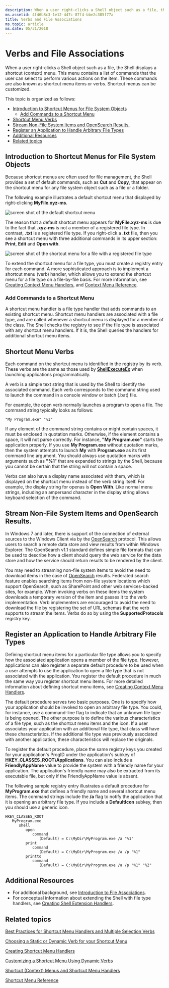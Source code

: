 ```yaml
---
description: When a user right-clicks a Shell object such as a file, the Shell displays a shortcut (context) menu.
ms.assetid: 4f46b8c3-1e12-447c-87f4-bbe2c305f77a
title: Verbs and File Associations
ms.topic: article
ms.date: 05/31/2018
---
```


# Verbs and File Associations

When a user right-clicks a Shell object such as a file, the Shell displays a shortcut (context) menu. This menu contains a list of commands that the user can select to perform various actions on the item. These commands are also known as shortcut menu items or verbs. Shortcut menus can be customized.

This topic is organized as follows:

- [Introduction to Shortcut Menus for File System Objects](#introduction-to-shortcut-menus-for-file-system-objects)
    - [Add Commands to a Shortcut Menu](#add-commands-to-a-shortcut-menu)
- [Shortcut Menu Verbs](#shortcut-menu-verbs)
- [Stream Non-File System Items and OpenSearch Results.](#stream-non-file-system-items-and-opensearch-results)
- [Register an Application to Handle Arbitrary File Types](#register-an-application-to-handle-arbitrary-file-types)
- [Additional Resources](#additional-resources)
- [Related topics](#related-topics)

## Introduction to Shortcut Menus for File System Objects

Because shortcut menus are often used for file management, the Shell provides a set of default commands, such as **Cut** and **Copy**, that appear on the shortcut menu for any file system object such as a file or a folder.

The following example illustrates a default shortcut menu that displayed by right-clicking **MyFile.xyz-ms**.

![screen shot of the default shortcut menu](images/context-menu/context-filesystemobjects.png)

The reason that a default shortcut menu appears for **MyFile.xyz-ms** is due to the fact that **.xyz-ms** is not a member of a registered file type. In contrast, **.txt** is a registered file type. If you right-click a **.txt** file, then you see a shortcut menu with three additional commands in its upper section: **Print**, **Edit** and **Open with**.

![screen shot of the shortcut menu for a file with a registered file type](images/context-menu/context-registeredfiletype.png)

To extend the shortcut menu for a file type, you must create a registry entry for each command. A more sophisticated approach is to implement a shortcut menu (verb) handler, which allows you to extend the shortcut menu for a file type on a file-by-file basis. For more information, see [Creating Context Menu Handlers](context-menu-handlers.md), and [Context Menu Reference](context-menu-reference.md).

### Add Commands to a Shortcut Menu

A shortcut menu handler is a file type handler that adds commands to an existing shortcut menu. Shortcut menu handlers are associated with a file type, and are called whenever a shortcut menu is displayed for a member of the class. The Shell checks the registry to see if the file type is associated with any shortcut menu handlers. If it is, the Shell queries the handlers for additional shortcut menu items.

## Shortcut Menu Verbs

Each command on the shortcut menu is identified in the registry by its verb. These verbs are the same as those used by [**ShellExecuteEx**](/windows/desktop/api/Shellapi/nf-shellapi-shellexecuteexa) when launching applications programmatically.

A verb is a simple text string that is used by the Shell to identify the associated command. Each verb corresponds to the command string used to launch the command in a console window or batch (.bat) file.

For example, the open verb normally launches a program to open a file. The command string typically looks as follows:


```
"My Program.exe" "%1"
```



If any element of the command string contains or might contain spaces, it must be enclosed in quotation marks. Otherwise, if the element contains a space, it will not parse correctly. For instance, **"My Program.exe"** starts the application properly. If you use **My Program.exe** without quotation marks, then the system attempts to launch **My** with **Program.exe** as its first command line argument. You should always use quotation marks with arguments such as **"%1**" that are expanded to strings by the Shell, because you cannot be certain that the string will not contain a space.

Verbs can also have a display name associated with them, which is displayed on the shortcut menu instead of the verb string itself. For example, the display string for openas is **Open With**. Like normal menu strings, including an ampersand character in the display string allows keyboard selection of the command.

## Stream Non-File System Items and OpenSearch Results.

In Windows 7 and later, there is support of the connection of external sources to the Windows Client via by the [OpenSearch](http://www.opensearch.org/) protocol. This allows users to search a remote data store and view results from within Windows Explorer. The OpenSearch v1.1 standard defines simple file formats that can be used to describe how a client should query the web service for the data store and how the service should return results to be rendered by the client.

You may need to streaming non-file system items to avoid the need to download items in the case of [OpenSearch](http://www.opensearch.org/) results. Federated search feature enables searching items from non-file system locations which support OpenSearch, such as SharePoint and other web services-backed sites, for example. When invoking verbs on these items the system downloads a temporary version of the item and passes it to the verb implementation. Verb implementers are encouraged to avoid the need to download the file by registering the set of URL schemas that the verb supports to stream the items. Verbs do so by using the **SupportedProtocols** registry key.

## Register an Application to Handle Arbitrary File Types

Defining shortcut menu items for a particular file type allows you to specify how the associated application opens a member of the file type. However, applications can also register a separate default procedure to be used when a user attempts to use the application to open a file type that is not associated with the application. You register the default procedure in much the same way you register shortcut menu items. For more detailed information about defining shortcut menu items, see [Creating Context Menu Handlers](context-menu.md).

The default procedure serves two basic purposes. One is to specify how your application should be invoked to open an arbitrary file type. You could, for instance, use a command-line flag to indicate that an unknown file type is being opened. The other purpose is to define the various characteristics of a file type, such as the shortcut menu items and the icon. If a user associates your application with an additional file type, that class will have these characteristics. If the additional file type was previously associated with another application, these characteristics will replace the originals.

To register the default procedure, place the same registry keys you created for your application's ProgID under the application's subkey of **HKEY\_CLASSES\_ROOT\\Applications**. You can also include a **FriendlyAppName** value to provide the system with a friendly name for your application. The application's friendly name may also be extracted from its executable file, but only if the FriendlyAppName value is absent.

The following sample registry entry illustrates a default procedure for **MyProgram.exe** that defines a friendly name and several shortcut menu items. The command strings include the **/a** flag to notify the application that it is opening an arbitrary file type. If you include a **DefaultIcon** subkey, then you should use a generic icon.

```
HKEY_CLASSES_ROOT
   MyProgram.exe
      shell
         open
            command
               (Default) = C:\MyDir\MyProgram.exe /a "%1"
         print
            command
               (Default) = C:\MyDir\MyProgram.exe /a /p "%1"
         printto
            command
               (Default) = C:\MyDir\MyProgram.exe /a /p "%1" "%2"
```

## Additional Resources

- For additional background, see [Introduction to File Associations](fa-intro.md).
- For conceptual information about extending the Shell with file type handlers, see [Creating Shell Extension Handlers](handlers.md).

## Related topics

<dl> <dt>

[Best Practices for Shortcut Menu Handlers and Multiple Selection Verbs](verbs-best-practices.md)
</dt> <dt>

[Choosing a Static or Dynamic Verb for your Shortcut Menu](shortcut-choose-method.md)
</dt> <dt>

[Creating Shortcut Menu Handlers](context-menu-handlers.md)
</dt> <dt>

[Customizing a Shortcut Menu Using Dynamic Verbs](shortcut-menu-using-dynamic-verbs.md)
</dt> <dt>

[Shortcut (Context) Menus and Shortcut Menu Handlers](context-menu.md)
</dt> <dt>

[Shortcut Menu Reference](context-menu-reference.md)
</dt> </dl>

 

 



